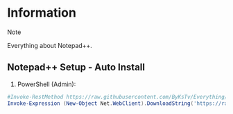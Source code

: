 # Information

> [!NOTE]
> Everything about Notepad++.

## Notepad++ Setup - Auto Install

1. PowerShell (Admin):

```powershell
#Invoke-RestMethod https://raw.githubusercontent.com/ByKsTv/Everything/main/Windows/Notepad_Plus_Plus/Download.ps1 | Invoke-Expression
Invoke-Expression (New-Object Net.WebClient).DownloadString('https://raw.githubusercontent.com/ByKsTv/Everything/main/Windows/Notepad_Plus_Plus/Download.ps1')

```
